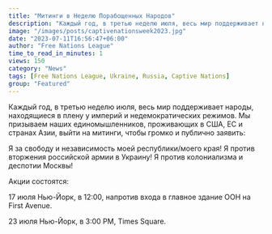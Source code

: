 ```yaml
---
title: "Митинги в Неделю Порабощенных Народов"
description: "Каждый год, в третью неделю июля, весь мир поддерживает народы, находящиеся в плену у империй и недемократических режимов."
image: "/images/posts/captivenationsweek2023.jpg"
date: "2023-07-11T16:56:47+06:00"
author: "Free Nations League"
time_to_read_in_minutes: 1
views: 150
category: "News"
tags: [Free Nations League, Ukraine, Russia, Captive Nations]
group: "Featured"
---
```

Каждый год, в третью неделю июля, весь мир поддерживает народы, находящиеся в плену у империй и недемократических режимов. Мы призываем наших единомышленников, проживающих в США, ЕС и странах Азии, выйти на митинги, чтобы громко и публично заявить:

Я за свободу и независимость моей республики/моего края!
Я против вторжения российской армии в Украину!
Я против колониализма и деспотии Москвы!

Акции состоятся:

17 июля
Нью-Йорк, в 12:00, напротив входа в главное здание ООН на First Avenue.

23 июля
Нью-Йорк, в 3:00 PM, Times Square.
